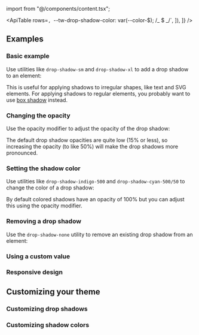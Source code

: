 import from "@/components/content.tsx";

<ApiTable
rows=`,
      `--tw-drop-shadow-color: var(--color-$); /_ $ _/`,
]),
]}
/>

## Examples

### Basic example

Use utilities like `drop-shadow-sm` and `drop-shadow-xl` to add a drop shadow to an element:

This is useful for applying shadows to irregular shapes, like text and SVG elements. For applying shadows to regular elements, you probably want to use [box shadow](/docs/box-shadow) instead.

### Changing the opacity

Use the opacity modifier to adjust the opacity of the drop shadow:

The default drop shadow opacities are quite low (15% or less), so increasing the opacity (to like 50%) will make the drop shadows more pronounced.

### Setting the shadow color

Use utilities like `drop-shadow-indigo-500` and `drop-shadow-cyan-500/50` to change the color of a drop shadow:

By default colored shadows have an opacity of 100% but you can adjust this using the opacity modifier.

### Removing a drop shadow

Use the `drop-shadow-none` utility to remove an existing drop shadow from an element:

### Using a custom value

### Responsive design

## Customizing your theme

### Customizing drop shadows

### Customizing shadow colors
